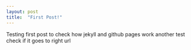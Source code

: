```yaml
---
layout: post
title:  "First Post!"
---
```


Testing first post to check how jekyll and github pages work
another test check if it goes to right url
